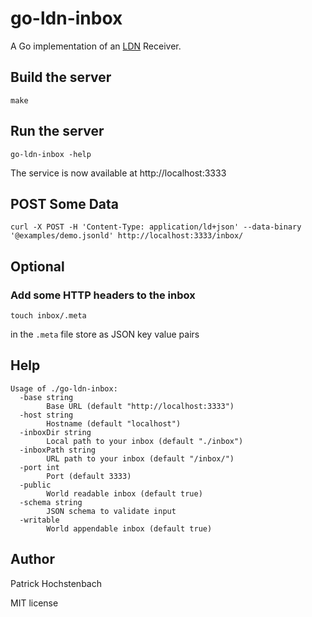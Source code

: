 # go-ldn-inbox

A Go implementation of an [LDN](https://www.w3.org/TR/ldn/) Receiver.

## Build the server

```
make
```

## Run the server

```
go-ldn-inbox -help
```

The service is now available at http://localhost:3333

## POST Some Data

```
curl -X POST -H 'Content-Type: application/ld+json' --data-binary '@examples/demo.jsonld' http://localhost:3333/inbox/
```
## Optional

### Add some HTTP headers to the inbox

```
touch inbox/.meta
```

in the `.meta` file store as JSON key value pairs

## Help

```
Usage of ./go-ldn-inbox:
  -base string
        Base URL (default "http://localhost:3333")
  -host string
        Hostname (default "localhost")
  -inboxDir string
        Local path to your inbox (default "./inbox")
  -inboxPath string
        URL path to your inbox (default "/inbox/")
  -port int
        Port (default 3333)
  -public
        World readable inbox (default true)
  -schema string
        JSON schema to validate input
  -writable
        World appendable inbox (default true)
```

## Author

Patrick Hochstenbach 

MIT license